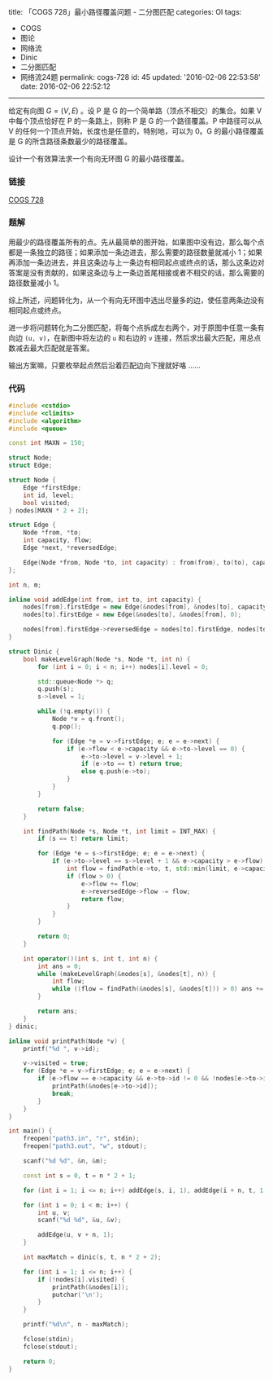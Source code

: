 title: 「COGS 728」最小路径覆盖问题 - 二分图匹配
categories: OI
tags: 
  - COGS
  - 图论
  - 网络流
  - Dinic
  - 二分图匹配
  - 网络流24题
permalink: cogs-728
id: 45
updated: '2016-02-06 22:53:58'
date: 2016-02-06 22:52:12
---

给定有向图 $G=(V,E)$ 。设 P 是 G 的一个简单路（顶点不相交）的集合。如果 V 中每个顶点恰好在 P 的一条路上，则称 P 是 G 的一个路径覆盖。P 中路径可以从 V 的任何一个顶点开始，长度也是任意的，特别地，可以为 0。G 的最小路径覆盖是 G 的所含路径条数最少的路径覆盖。

设计一个有效算法求一个有向无环图 G 的最小路径覆盖。

<!-- more -->

### 链接
[COGS 728](http://cogs.top/cogs/problem/problem.php?pid=728)

### 题解
用最少的路径覆盖所有的点。先从最简单的图开始，如果图中没有边，那么每个点都是一条独立的路径；如果添加一条边进去，那么需要的路径数量就减小 1；如果再添加一条边进去，并且这条边与上一条边有相同起点或终点的话，那么这条边对答案是没有贡献的，如果这条边与上一条边首尾相接或者不相交的话，那么需要的路径数量减小 1。

综上所述，问题转化为，从一个有向无环图中选出尽量多的边，使任意两条边没有相同起点或终点。

进一步将问题转化为二分图匹配，将每个点拆成左右两个，对于原图中任意一条有向边 `(u, v)`，在新图中将左边的 `u` 和右边的 `v` 连接，然后求出最大匹配，用总点数减去最大匹配就是答案。

输出方案嘛，只要枚举起点然后沿着匹配边向下搜就好咯 ……

### 代码
```cpp
#include <cstdio>
#include <climits>
#include <algorithm>
#include <queue>

const int MAXN = 150;

struct Node;
struct Edge;

struct Node {
	Edge *firstEdge;
	int id, level;
	bool visited;
} nodes[MAXN * 2 + 2];

struct Edge {
	Node *from, *to;
	int capacity, flow;
	Edge *next, *reversedEdge;

	Edge(Node *from, Node *to, int capacity) : from(from), to(to), capacity(capacity), flow(0), next(from->firstEdge) {}
};

int n, m;

inline void addEdge(int from, int to, int capacity) {
	nodes[from].firstEdge = new Edge(&nodes[from], &nodes[to], capacity);
	nodes[to].firstEdge = new Edge(&nodes[to], &nodes[from], 0);

	nodes[from].firstEdge->reversedEdge = nodes[to].firstEdge, nodes[to].firstEdge->reversedEdge = nodes[from].firstEdge;
}

struct Dinic {
	bool makeLevelGraph(Node *s, Node *t, int n) {
		for (int i = 0; i < n; i++) nodes[i].level = 0;

		std::queue<Node *> q;
		q.push(s);
		s->level = 1;

		while (!q.empty()) {
			Node *v = q.front();
			q.pop();

			for (Edge *e = v->firstEdge; e; e = e->next) {
				if (e->flow < e->capacity && e->to->level == 0) {
					e->to->level = v->level + 1;
					if (e->to == t) return true;
					else q.push(e->to);
				}
			}
		}

		return false;
	}

	int findPath(Node *s, Node *t, int limit = INT_MAX) {
		if (s == t) return limit;

		for (Edge *e = s->firstEdge; e; e = e->next) {
			if (e->to->level == s->level + 1 && e->capacity > e->flow) {
				int flow = findPath(e->to, t, std::min(limit, e->capacity - e->flow));
				if (flow > 0) {
					e->flow += flow;
					e->reversedEdge->flow -= flow;
					return flow;
				}
			}
		}

		return 0;
	}

	int operator()(int s, int t, int n) {
		int ans = 0;
		while (makeLevelGraph(&nodes[s], &nodes[t], n)) {
			int flow;
			while ((flow = findPath(&nodes[s], &nodes[t])) > 0) ans += flow;
		}

		return ans;
	}
} dinic;

inline void printPath(Node *v) {
	printf("%d ", v->id);

	v->visited = true;
	for (Edge *e = v->firstEdge; e; e = e->next) {
		if (e->flow == e->capacity && e->to->id != 0 && !nodes[e->to->id].visited) {
			printPath(&nodes[e->to->id]);
			break;
		}
	}
}

int main() {
	freopen("path3.in", "r", stdin);
	freopen("path3.out", "w", stdout);

	scanf("%d %d", &n, &m);

	const int s = 0, t = n * 2 + 1;

	for (int i = 1; i <= n; i++) addEdge(s, i, 1), addEdge(i + n, t, 1), nodes[i].id = nodes[i + n].id = i;

	for (int i = 0; i < m; i++) {
		int u, v;
		scanf("%d %d", &u, &v);

		addEdge(u, v + n, 1);
	}

	int maxMatch = dinic(s, t, n * 2 + 2);

	for (int i = 1; i <= n; i++) {
		if (!nodes[i].visited) {
			printPath(&nodes[i]);
			putchar('\n');
		}
	}

	printf("%d\n", n - maxMatch);

	fclose(stdin);
	fclose(stdout);

	return 0;
}
```
